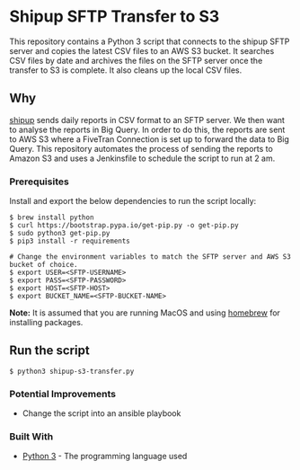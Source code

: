 # Shipup SFTP Transfer to S3

This repository contains a Python 3 script that connects to the shipup SFTP server and copies the latest CSV files to an AWS S3 bucket. It searches CSV files by date and archives the files on the SFTP server once the transfer to S3 is complete. It also cleans up the local CSV files.

## Why

[shipup](https://www.shipup.co/) sends daily reports in CSV format to an SFTP server. We then want to analyse the reports in Big Query. In order to do this, the reports are sent to AWS S3 where a FiveTran Connection is set up to forward the data to Big Query. This repository automates the process of sending the reports to Amazon S3 and uses a Jenkinsfile to schedule the script to run at 2 am.

### Prerequisites

Install and export the below dependencies to run the script locally:

```shell
$ brew install python
$ curl https://bootstrap.pypa.io/get-pip.py -o get-pip.py
$ sudo python3 get-pip.py
$ pip3 install -r requirements
```

```shell 
# Change the environment variables to match the SFTP server and AWS S3 bucket of choice.
$ export USER=<SFTP-USERNAME>
$ export PASS=<SFTP-PASSWORD>
$ export HOST=<SFTP-HOST>
$ export BUCKET_NAME=<SFTP-BUCKET-NAME>
```

**Note:** It is assumed that you are running MacOS and using [homebrew](https://brew.sh/) for installing packages.

## Run the script

```shell
$ python3 shipup-s3-transfer.py
```

### Potential Improvements

* Change the script into an ansible playbook

### Built With

* [Python 3](https://www.python.org/download/releases/3.0/) - The programming language used